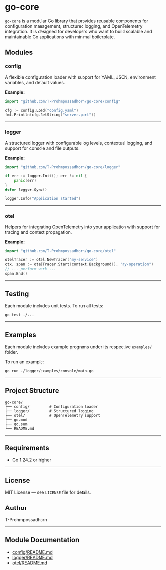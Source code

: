 # go-core

`go-core` is a modular Go library that provides reusable components for configuration management, structured logging, and OpenTelemetry integration. It is designed for developers who want to build scalable and maintainable Go applications with minimal boilerplate.

## Modules

### config

A flexible configuration loader with support for YAML, JSON, environment variables, and default values.

**Example:**

```go
import "github.com/T-Prohmpossadhorn/go-core/config"

cfg := config.Load("config.yaml")
fmt.Println(cfg.GetString("server.port"))
```

---

### logger

A structured logger with configurable log levels, contextual logging, and support for console and file outputs.

**Example:**

```go
import "github.com/T-Prohmpossadhorn/go-core/logger"

if err := logger.Init(); err != nil {
    panic(err)
}
defer logger.Sync()

logger.Info("Application started")
```

---

### otel

Helpers for integrating OpenTelemetry into your application with support for tracing and context propagation.

**Example:**

```go
import "github.com/T-Prohmpossadhorn/go-core/otel"

otelTracer := otel.NewTracer("my-service")
ctx, span := otelTracer.Start(context.Background(), "my-operation")
// ... perform work ...
span.End()
```

---

## Testing

Each module includes unit tests. To run all tests:

```bash
go test ./...
```

---

## Examples

Each module includes example programs under its respective `examples/` folder.

To run an example:

```bash
go run ./logger/examples/console/main.go
```

---

## Project Structure

```
go-core/
├── config/         # Configuration loader
├── logger/         # Structured logging
├── otel/           # OpenTelemetry support
├── go.mod
├── go.sum
└── README.md
```

---

## Requirements

- Go 1.24.2 or higher

---

## License

MIT License — see `LICENSE` file for details.

## Author

T-Prohmpossadhorn


---

## Module Documentation

- [config/README.md](https://github.com/T-Prohmpossadhorn/go-core/blob/main/config/README.md)
- [logger/README.md](https://github.com/T-Prohmpossadhorn/go-core/blob/main/logger/README.md)
- [otel/README.md](https://github.com/T-Prohmpossadhorn/go-core/blob/main/otel/README.md)
